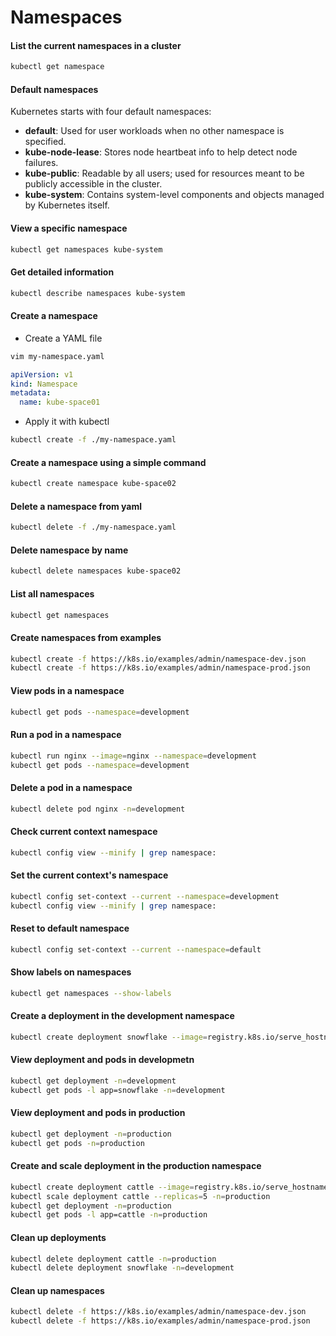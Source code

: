 # Namespaces

#### List the current namespaces in a cluster
```bash
kubectl get namespace
```

#### Default namespaces
Kubernetes starts with four default namespaces:
- **default**: Used for user workloads when no other namespace is specified.
- **kube-node-lease**: Stores node heartbeat info to help detect node failures.
- **kube-public**: Readable by all users; used for resources meant to be publicly accessible in the cluster.
- **kube-system**: Contains system-level components and objects managed by Kubernetes itself.

#### View a specific namespace
```bash
kubectl get namespaces kube-system
```
#### Get detailed information
```bash
kubectl describe namespaces kube-system
```
#### Create a namespace
- Create a YAML file
```bash
vim my-namespace.yaml
```
```yaml
apiVersion: v1
kind: Namespace
metadata:
  name: kube-space01
```
- Apply it with kubectl
```bash
kubectl create -f ./my-namespace.yaml
```
#### Create a namespace using a simple command
```bash
kubectl create namespace kube-space02
```
#### Delete a namespace from yaml
```bash
kubectl delete -f ./my-namespace.yaml
```
#### Delete namespace by name
```bash
kubectl delete namespaces kube-space02
```
#### List all namespaces
```bash
kubectl get namespaces
```
#### Create namespaces from examples
```bash
kubectl create -f https://k8s.io/examples/admin/namespace-dev.json
kubectl create -f https://k8s.io/examples/admin/namespace-prod.json
```
#### View pods in a namespace
```bash
kubectl get pods --namespace=development
```
#### Run a pod in a namespace
```bash
kubectl run nginx --image=nginx --namespace=development
kubectl get pods --namespace=development
```
#### Delete a pod in a namespace
```bash
kubectl delete pod nginx -n=development
```
#### Check current context namespace
```bash
kubectl config view --minify | grep namespace:
```
#### Set the current context's namespace
```bash
kubectl config set-context --current --namespace=development
kubectl config view --minify | grep namespace:
```
#### Reset to default namespace
```bash
kubectl config set-context --current --namespace=default
```
#### Show labels on namespaces
```bash
kubectl get namespaces --show-labels
```
#### Create a deployment in the development namespace
```bash
kubectl create deployment snowflake --image=registry.k8s.io/serve_hostname -n=development --replicas=3
```
#### View deployment and pods in developmetn
```bash
kubectl get deployment -n=development
kubectl get pods -l app=snowflake -n=development
```
#### View deployment and pods in production
```bash
kubectl get deployment -n=production
kubectl get pods -n=production
```
#### Create and scale deployment in the production namespace
```bash
kubectl create deployment cattle --image=registry.k8s.io/serve_hostname -n=production
kubectl scale deployment cattle --replicas=5 -n=production
kubectl get deployment -n=production
kubectl get pods -l app=cattle -n=production
```
#### Clean up deployments
```bash
kubectl delete deployment cattle -n=production
kubectl delete deployment snowflake -n=development
```
#### Clean up namespaces
```bash
kubectl delete -f https://k8s.io/examples/admin/namespace-dev.json
kubectl delete -f https://k8s.io/examples/admin/namespace-prod.json
```

